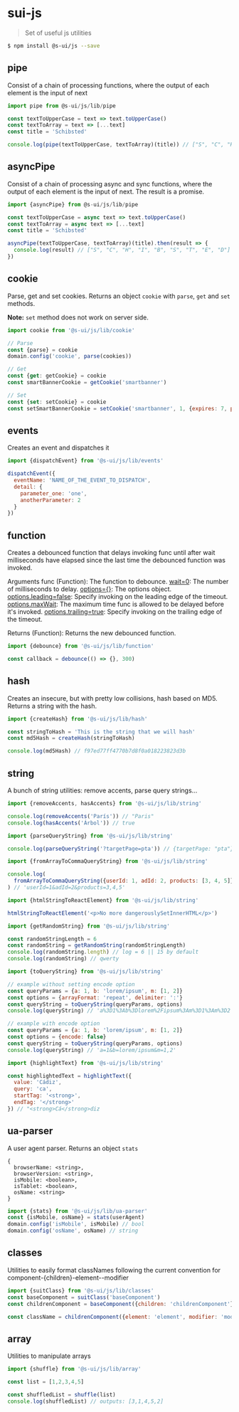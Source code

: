 # sui-js

> Set of useful js utilities

```sh
$ npm install @s-ui/js --save
```

## pipe

Consist of a chain of processing functions, where the output of each element is the input of next

```js
import pipe from @s-ui/js/lib/pipe

const textToUpperCase = text => text.toUpperCase()
const textToArray = text => [...text]
const title = 'Schibsted'

console.log(pipe(textToUpperCase, textToArray)(title)) // ["S", "C", "H", "I", "B", "S", "T", "E", "D"]
```

## asyncPipe

Consist of a chain of processing async and sync functions, where the output of each element is the input of next. The result is a promise.

```js
import {asyncPipe} from @s-ui/js/lib/pipe

const textToUpperCase = async text => text.toUpperCase()
const textToArray = async text => [...text]
const title = 'Schibsted'

asyncPipe(textToUpperCase, textToArray)(title).then(result => {
  console.log(result) // ["S", "C", "H", "I", "B", "S", "T", "E", "D"]
})
```

## cookie

Parse, get and set cookies. Returns an object `cookie` with `parse`, `get` and `set` methods.

**Note:** `set` method does not work on server side.

```js
import cookie from '@s-ui/js/lib/cookie'

// Parse
const {parse} = cookie
domain.config('cookie', parse(cookies))

// Get
const {get: getCookie} = cookie
const smartBannerCookie = getCookie('smartbanner')

// Set
const {set: setCookie} = cookie
const setSmartBannerCookie = setCookie('smartbanner', 1, {expires: 7, path: ''})
```

## events

Creates an event and dispatches it

```js
import {dispatchEvent} from '@s-ui/js/lib/events'

dispatchEvent({
  eventName: 'NAME_OF_THE_EVENT_TO_DISPATCH',
  detail: {
    parameter_one: 'one',
    anotherParameter: 2
  }
})
```

## function

Creates a debounced function that delays invoking func until after wait milliseconds have elapsed since the last time the debounced function was invoked.

Arguments
func (Function): The function to debounce.
[wait=0](number): The number of milliseconds to delay.
[options={}](Object): The options object.
[options.leading=false](boolean): Specify invoking on the leading edge of the timeout.
[options.maxWait](number): The maximum time func is allowed to be delayed before it's invoked.
[options.trailing=true](boolean): Specify invoking on the trailing edge of the timeout.

Returns
(Function): Returns the new debounced function.

```js
import {debounce} from '@s-ui/js/lib/function'

const callback = debounce(() => {}, 300)
```

## hash

Creates an insecure, but with pretty low collisions, hash based on MD5. Returns a string with the hash.

```js
import {createHash} from '@s-ui/js/lib/hash'

const stringToHash = 'This is the string that we will hash'
const md5Hash = createHash(stringToHash)

console.log(md5Hash) // f97ed77ff4770b7d8f0a018223823d3b
```

## string

A bunch of string utilities: remove accents, parse query strings...

```js
import {removeAccents, hasAccents} from '@s-ui/js/lib/string'

console.log(removeAccents('París')) // "Paris"
console.log(hasAccents('Árbol')) // true
```

```js
import {parseQueryString} from '@s-ui/js/lib/string'

console.log(parseQueryString('?targetPage=pta')) // {targetPage: "pta"}
```

```js
import {fromArrayToCommaQueryString} from '@s-ui/js/lib/string'

console.log(
  fromArrayToCommaQueryString({userId: 1, adId: 2, products: [3, 4, 5]})
) // 'userId=1&adId=2&products=3,4,5'
```

```js
import {htmlStringToReactElement} from '@s-ui/js/lib/string'

htmlStringToReactElement('<p>No more dangerouslySetInnerHTML</p>')
```

```js
import {getRandomString} from '@s-ui/js/lib/string'

const randomStringLength = 6
const randomString = getRandomString(randomStringLength)
console.log(randomString.length) // log = 6 || 15 by default
console.log(randomString) // qwerty
```

```js
import {toQueryString} from '@s-ui/js/lib/string'

// example without setting encode option
const queryParams = {a: 1, b: 'lorem/ipsum', m: [1, 2]}
const options = {arrayFormat: 'repeat', delimiter: ':'}
const queryString = toQueryString(queryParams, options)
console.log(queryString) // 'a%3D1%3Ab%3Dlorem%2Fipsum%3Am%3D1%3Am%3D2'

// example with encode option
const queryParams = {a: 1, b: 'lorem/ipsum', m: [1, 2]}
const options = {encode: false}
const queryString = toQueryString(queryParams, options)
console.log(queryString) // 'a=1&b=lorem/ipsum&m=1,2'
```

```js
import {highlightText} from '@s-ui/js/lib/string'

const highlightedText = highlightText({
  value: 'Cádiz',
  query: 'ca',
  startTag: '<strong>',
  endTag: '</strong>'
}) // "<strong>Cá</strong>diz
```

## ua-parser

A user agent parser. Returns an object `stats`

```text
{
  browserName: <string>,
  browserVersion: <string>,
  isMobile: <boolean>,
  isTablet: <boolean>,
  osName: <string>
}
```

```js
import {stats} from '@s-ui/js/lib/ua-parser'
const {isMobile, osName} = stats(userAgent)
domain.config('isMobile', isMobile) // bool
domain.config('osName', osName) // string
```

## classes

Utilities to easily format classNames following the current convention for component-{children}-element--modifier

```js
import {suitClass} from '@s-ui/js/lib/classes'
const baseComponent = suitClass('baseComponent')
const childrenComponent = baseComponent({children: 'childrenComponent'})

const className = childrenComponent({element: 'element', modifier: 'modifier'}) // outputs: baseComponent-childrenComponent-element--modifier
```

## array

Utilities to manipulate arrays

```js
import {shuffle} from '@s-ui/js/lib/array'

const list = [1,2,3,4,5]

const shuffledList = shuffle(list)
console.log(shuffledList) // outputs: [3,1,4,5,2]
```
